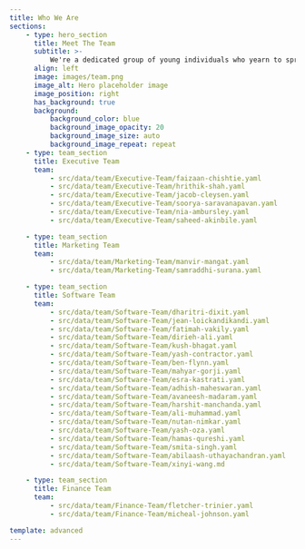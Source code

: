 ```yaml
---
title: Who We Are
sections:
    - type: hero_section
      title: Meet The Team
      subtitle: >-
          We're a dedicated group of young individuals who yearn to spread positivity and love through software. We encourage our team to be proud of their creativity, be optimistic and open-minded about technology while giving back to the community through Software for Love.
      align: left
      image: images/team.png
      image_alt: Hero placeholder image
      image_position: right
      has_background: true
      background:
          background_color: blue
          background_image_opacity: 20
          background_image_size: auto
          background_image_repeat: repeat
    - type: team_section
      title: Executive Team
      team:
          - src/data/team/Executive-Team/faizaan-chishtie.yaml
          - src/data/team/Executive-Team/hrithik-shah.yaml
          - src/data/team/Executive-Team/jacob-cleysen.yaml
          - src/data/team/Executive-Team/soorya-saravanapavan.yaml
          - src/data/team/Executive-Team/nia-ambursley.yaml
          - src/data/team/Executive-Team/saheed-akinbile.yaml

    - type: team_section
      title: Marketing Team
      team:
          - src/data/team/Marketing-Team/manvir-mangat.yaml
          - src/data/team/Marketing-Team/samraddhi-surana.yaml

    - type: team_section
      title: Software Team
      team:
          - src/data/team/Software-Team/dharitri-dixit.yaml
          - src/data/team/Software-Team/jean-loickandikandi.yaml
          - src/data/team/Software-Team/fatimah-vakily.yaml
          - src/data/team/Software-Team/dirieh-ali.yaml
          - src/data/team/Software-Team/kush-bhagat.yaml
          - src/data/team/Software-Team/yash-contractor.yaml
          - src/data/team/Software-Team/ben-flynn.yaml
          - src/data/team/Software-Team/mahyar-gorji.yaml
          - src/data/team/Software-Team/esra-kastrati.yaml
          - src/data/team/Software-Team/adhish-maheswaran.yaml
          - src/data/team/Software-Team/avaneesh-madaram.yaml
          - src/data/team/Software-Team/harshit-manchanda.yaml
          - src/data/team/Software-Team/ali-muhammad.yaml
          - src/data/team/Software-Team/nutan-nimkar.yaml
          - src/data/team/Software-Team/yash-oza.yaml
          - src/data/team/Software-Team/hamas-qureshi.yaml
          - src/data/team/Software-Team/smita-singh.yaml
          - src/data/team/Software-Team/abilaash-uthayachandran.yaml
          - src/data/team/Software-Team/xinyi-wang.md

    - type: team_section
      title: Finance Team
      team:
          - src/data/team/Finance-Team/fletcher-trinier.yaml
          - src/data/team/Finance-Team/micheal-johnson.yaml

template: advanced
---
```

